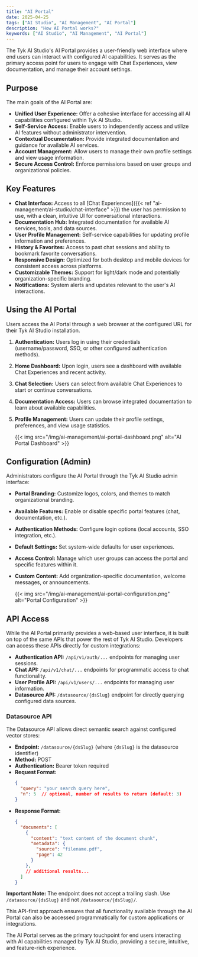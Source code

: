 ```yaml
---
title: "AI Portal"
date: 2025-04-25
tags: ["AI Studio", "AI Management", "AI Portal"]
description: "How AI Portal works?"
keywords: ["AI Studio", "AI Management", "AI Portal"]
---
```


The Tyk AI Studio's AI Portal provides a user-friendly web interface where end users can interact with configured AI capabilities. It serves as the primary access point for users to engage with Chat Experiences, view documentation, and manage their account settings.

## Purpose

The main goals of the AI Portal are:

*   **Unified User Experience:** Offer a cohesive interface for accessing all AI capabilities configured within Tyk AI Studio.
*   **Self-Service Access:** Enable users to independently access and utilize AI features without administrator intervention.
*   **Contextual Documentation:** Provide integrated documentation and guidance for available AI services.
*   **Account Management:** Allow users to manage their own profile settings and view usage information.
*   **Secure Access Control:** Enforce permissions based on user groups and organizational policies.

## Key Features

*   **Chat Interface:** Access to all [Chat Experiences]({{< ref "ai-management/ai-studio/chat-interface" >}}) the user has permission to use, with a clean, intuitive UI for conversational interactions.
*   **Documentation Hub:** Integrated documentation for available AI services, tools, and data sources.
*   **User Profile Management:** Self-service capabilities for updating profile information and preferences.
*   **History & Favorites:** Access to past chat sessions and ability to bookmark favorite conversations.
*   **Responsive Design:** Optimized for both desktop and mobile devices for consistent access across platforms.
*   **Customizable Themes:** Support for light/dark mode and potentially organization-specific branding.
*   **Notifications:** System alerts and updates relevant to the user's AI interactions.

## Using the AI Portal

Users access the AI Portal through a web browser at the configured URL for their Tyk AI Studio installation.

1.  **Authentication:** Users log in using their credentials (username/password, SSO, or other configured authentication methods).
2.  **Home Dashboard:** Upon login, users see a dashboard with available Chat Experiences and recent activity.
3.  **Chat Selection:** Users can select from available Chat Experiences to start or continue conversations.
4.  **Documentation Access:** Users can browse integrated documentation to learn about available capabilities.
5.  **Profile Management:** Users can update their profile settings, preferences, and view usage statistics.

    {{< img src="/img/ai-management/ai-portal-dashboard.png" alt="AI Portal Dashboard" >}}

## Configuration (Admin)

Administrators configure the AI Portal through the Tyk AI Studio admin interface:

*   **Portal Branding:** Customize logos, colors, and themes to match organizational branding.
*   **Available Features:** Enable or disable specific portal features (chat, documentation, etc.).
*   **Authentication Methods:** Configure login options (local accounts, SSO integration, etc.).
*   **Default Settings:** Set system-wide defaults for user experiences.
*   **Access Control:** Manage which user groups can access the portal and specific features within it.
*   **Custom Content:** Add organization-specific documentation, welcome messages, or announcements.

    {{< img src="/img/ai-management/ai-portal-configuration.png" alt="Portal Configuration" >}}

## API Access

While the AI Portal primarily provides a web-based user interface, it is built on top of the same APIs that power the rest of Tyk AI Studio. Developers can access these APIs directly for custom integrations:

*   **Authentication API:** `/api/v1/auth/...` endpoints for managing user sessions.
*   **Chat API:** `/api/v1/chat/...` endpoints for programmatic access to chat functionality.
*   **User Profile API:** `/api/v1/users/...` endpoints for managing user information.
*   **Datasource API:** `/datasource/{dsSlug}` endpoint for directly querying configured data sources.

### Datasource API

The Datasource API allows direct semantic search against configured vector stores:

*   **Endpoint:** `/datasource/{dsSlug}` (where `{dsSlug}` is the datasource identifier)
*   **Method:** POST
*   **Authentication:** Bearer token required
*   **Request Format:**
    ```json
    {
      "query": "your search query here",
      "n": 5  // optional, number of results to return (default: 3)
    }
    ```
*   **Response Format:**
    ```json
    {
      "documents": [
        {
          "content": "text content of the document chunk",
          "metadata": {
            "source": "filename.pdf",
            "page": 42
          }
        },
        // additional results...
      ]
    }
    ```

**Important Note:** The endpoint does not accept a trailing slash. Use `/datasource/{dsSlug}` and not `/datasource/{dsSlug}/`.

This API-first approach ensures that all functionality available through the AI Portal can also be accessed programmatically for custom applications or integrations.

The AI Portal serves as the primary touchpoint for end users interacting with AI capabilities managed by Tyk AI Studio, providing a secure, intuitive, and feature-rich experience.
